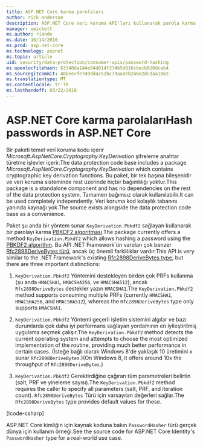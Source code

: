 ```yaml
---
title: ASP.NET Core karma parolaları
author: rick-anderson
description: ASP.NET Core veri koruma API'ları kullanarak parola karma öğrenin.
manager: wpickett
ms.author: riande
ms.date: 10/14/2016
ms.prod: asp.net-core
ms.technology: aspnet
ms.topic: article
uid: security/data-protection/consumer-apis/password-hashing
ms.openlocfilehash: 63348da144e84d614f274b5d816cbecb020dcab4
ms.sourcegitcommit: 48beecfe749ddac52bc79aa3eb246a2dcdaa1862
ms.translationtype: MT
ms.contentlocale: tr-TR
ms.lasthandoff: 03/22/2018
---
```

# <a name="hash-passwords-in-aspnet-core"></a><span data-ttu-id="97d95-103">ASP.NET Core karma parolaları</span><span class="sxs-lookup"><span data-stu-id="97d95-103">Hash passwords in ASP.NET Core</span></span>

<span data-ttu-id="97d95-104">Bir paketi temel veri koruma kodu içerir *Microsoft.AspNetCore.Cryptography.KeyDerivation* şifreleme anahtar türetme işlevler içerir.</span><span class="sxs-lookup"><span data-stu-id="97d95-104">The data protection code base includes a package *Microsoft.AspNetCore.Cryptography.KeyDerivation* which contains cryptographic key derivation functions.</span></span> <span data-ttu-id="97d95-105">Bu paket, bir tek başına bileşenidir ve veri koruma sisteminde rest üzerinde hiçbir bağımlılığı yoktur.</span><span class="sxs-lookup"><span data-stu-id="97d95-105">This package is a standalone component and has no dependencies on the rest of the data protection system.</span></span> <span data-ttu-id="97d95-106">Tamamen bağımsız olarak kullanılabilir.</span><span class="sxs-lookup"><span data-stu-id="97d95-106">It can be used completely independently.</span></span> <span data-ttu-id="97d95-107">Veri koruma kod kolaylık tabanını yanında kaynağı yok.</span><span class="sxs-lookup"><span data-stu-id="97d95-107">The source exists alongside the data protection code base as a convenience.</span></span>

<span data-ttu-id="97d95-108">Paket şu anda bir yöntem sunar `KeyDerivation.Pbkdf2` sağlayan kullanarak bir parolayı karma [PBKDF2 algoritması](https://tools.ietf.org/html/rfc2898#section-5.2).</span><span class="sxs-lookup"><span data-stu-id="97d95-108">The package currently offers a method `KeyDerivation.Pbkdf2` which allows hashing a password using the [PBKDF2 algorithm](https://tools.ietf.org/html/rfc2898#section-5.2).</span></span> <span data-ttu-id="97d95-109">Bu API .NET Framework'ün varolan çok benzer [Rfc2898DeriveBytes türü](https://docs.microsoft.com/dotnet/api/system.security.cryptography.rfc2898derivebytes), ancak üç önemli farklılıklar vardır:</span><span class="sxs-lookup"><span data-stu-id="97d95-109">This API is very similar to the .NET Framework's existing [Rfc2898DeriveBytes type](https://docs.microsoft.com/dotnet/api/system.security.cryptography.rfc2898derivebytes), but there are three important distinctions:</span></span>

1. <span data-ttu-id="97d95-110">`KeyDerivation.Pbkdf2` Yöntemini destekleyen birden çok PRFs kullanma (şu anda `HMACSHA1`, `HMACSHA256`, ve `HMACSHA512`), ancak `Rfc2898DeriveBytes` destekler yazın `HMACSHA1`.</span><span class="sxs-lookup"><span data-stu-id="97d95-110">The `KeyDerivation.Pbkdf2` method supports consuming multiple PRFs (currently `HMACSHA1`, `HMACSHA256`, and `HMACSHA512`), whereas the `Rfc2898DeriveBytes` type only supports `HMACSHA1`.</span></span>

2. <span data-ttu-id="97d95-111">`KeyDerivation.Pbkdf2` Yöntemi geçerli işletim sistemini algılar ve bazı durumlarda çok daha iyi performans sağlayan yordamının en iyileştirilmiş uygulama seçmek çalışır.</span><span class="sxs-lookup"><span data-stu-id="97d95-111">The `KeyDerivation.Pbkdf2` method detects the current operating system and attempts to choose the most optimized implementation of the routine, providing much better performance in certain cases.</span></span> <span data-ttu-id="97d95-112">(İsteğe bağlı olarak Windows 8'de yaklaşık 10 üretimini x sunar `Rfc2898DeriveBytes`.)</span><span class="sxs-lookup"><span data-stu-id="97d95-112">(On Windows 8, it offers around 10x the throughput of `Rfc2898DeriveBytes`.)</span></span>

3. <span data-ttu-id="97d95-113">`KeyDerivation.Pbkdf2` Gerektirdiğine çağıran tüm parametreleri belirtin (salt, PRF ve yineleme sayısı).</span><span class="sxs-lookup"><span data-stu-id="97d95-113">The `KeyDerivation.Pbkdf2` method requires the caller to specify all parameters (salt, PRF, and iteration count).</span></span> <span data-ttu-id="97d95-114">`Rfc2898DeriveBytes` Türü için varsayılan değerleri sağlar.</span><span class="sxs-lookup"><span data-stu-id="97d95-114">The `Rfc2898DeriveBytes` type provides default values for these.</span></span>

[!code-csharp[](password-hashing/samples/passwordhasher.cs)]

<span data-ttu-id="97d95-115">ASP.NET Core kimliğin için kaynak koduna bakın `PasswordHasher` türü gerçek dünya için kullanım örneği.</span><span class="sxs-lookup"><span data-stu-id="97d95-115">See the source code for ASP.NET Core Identity's `PasswordHasher` type for a real-world use case.</span></span>
